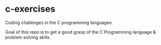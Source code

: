 # c-exercises
Coding challenges in the C programming languages. 

Goal of this repo is to get a good grasp of the C Programming language & problem solving skills. 
